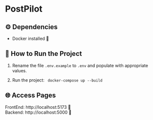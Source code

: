 # PostPilot

## ⚙️ Dependencies

- Docker installed 🐳

## 🚀 How to Run the Project

1. Rename the file `.env.example` to `.env` and populate with appropriate values.

2. Run the project: ` docker-compose up --build`
   
## 🌐 Access Pages
FrontEnd: http://localhost:5173 🌟\
Backend: http://localhost:5000 🔧